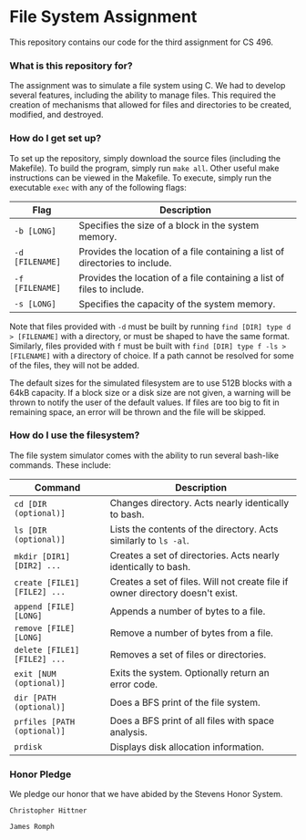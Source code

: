 # File System Assignment #

This repository contains our code for the third assignment for CS 496.

### What is this repository for? ###

The assignment was to simulate a file system using C. We had to develop several features, including the ability to manage files. This required the creation of mechanisms that allowed for files and directories to be created, modified, and destroyed.

### How do I get set up? ###

To set up the repository, simply download the source files (including the Makefile). To build the program, simply run `make all`. Other useful make instructions can be viewed in the Makefile. To execute, simply run the executable `exec` with any of the following flags:

Flag | Description 
-----|------------
`-b [LONG]` | Specifies the size of a block in the system memory.
`-d [FILENAME]` | Provides the location of a file containing a list of directories to include.
`-f [FILENAME]` | Provides the location of a file containing a list of files to include.
`-s [LONG]` | Specifies the capacity of the system memory.

Note that files provided with `-d` must be built by running `find [DIR] type d > [FILENAME]` with a directory, or must be shaped to have the same format. Similarly, files provided with `f` must be built with `find [DIR] type f -ls > [FILENAME]` with a directory of choice. If a path cannot be resolved for some of the files, they will not be added.

The default sizes for the simulated filesystem are to use 512B blocks with a 64kB capacity. If a block size or a disk size are not given, a warning will be thrown to notify the user of the default values. If files are too big to fit in remaining space, an error will be thrown and the file will be skipped.

### How do I use the filesystem? ###

The file system simulator comes with the ability to run several bash-like commands. These include:

Command | Description
--------|------------
`cd [DIR (optional)]` | Changes directory. Acts nearly identically to bash.
`ls [DIR (optional)]` | Lists the contents of the directory. Acts similarly to `ls -al`.
`mkdir [DIR1] [DIR2] ...` | Creates a set of directories. Acts nearly identically to bash.
`create [FILE1] [FILE2] ...` | Creates a set of files. Will not create file if owner directory doesn't exist.
`append [FILE] [LONG]` | Appends a number of bytes to a file.
`remove [FILE] [LONG]` | Remove a number of bytes from a file.
`delete [FILE1] [FILE2] ...` | Removes a set of files or directories.
`exit [NUM (optional)]` | Exits the system. Optionally return an error code.
`dir [PATH (optional)]` | Does a BFS print of the file system.
`prfiles [PATH (optional)]` | Does a BFS print of all files with space analysis.
`prdisk` | Displays disk allocation information.

### Honor Pledge ###
We pledge our honor that we have abided by the Stevens Honor System.

`Christopher Hittner`

`James Romph`